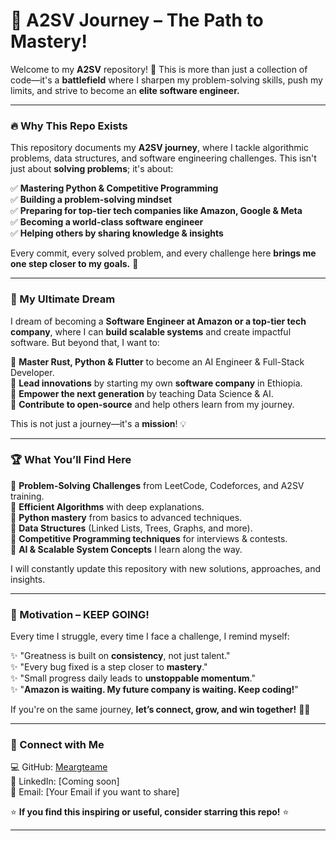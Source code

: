# 🚀 A2SV Journey – The Path to Mastery!

Welcome to my **A2SV** repository! 🎯 This is more than just a collection of code—it's a **battlefield** where I sharpen my problem-solving skills, push my limits, and strive to become an **elite software engineer.**

---

### 🔥 Why This Repo Exists

This repository documents my **A2SV journey**, where I tackle algorithmic problems, data structures, and software engineering challenges. This isn't just about **solving problems**; it's about:

✅ **Mastering Python & Competitive Programming**  
✅ **Building a problem-solving mindset**  
✅ **Preparing for top-tier tech companies like Amazon, Google & Meta**  
✅ **Becoming a world-class software engineer**  
✅ **Helping others by sharing knowledge & insights**

Every commit, every solved problem, and every challenge here **brings me one step closer to my goals.** 🚀

---

### 🎯 My Ultimate Dream

I dream of becoming a **Software Engineer at Amazon or a top-tier tech company**, where I can **build scalable systems** and create impactful software. But beyond that, I want to:

🔹 **Master Rust, Python & Flutter** to become an AI Engineer & Full-Stack Developer.  
🔹 **Lead innovations** by starting my own **software company** in Ethiopia.  
🔹 **Empower the next generation** by teaching Data Science & AI.  
🔹 **Contribute to open-source** and help others learn from my journey.

This is not just a journey—it's a **mission**! 💡

---

### 🏆 What You’ll Find Here

📌 **Problem-Solving Challenges** from LeetCode, Codeforces, and A2SV training.  
📌 **Efficient Algorithms** with deep explanations.  
📌 **Python mastery** from basics to advanced techniques.  
📌 **Data Structures** (Linked Lists, Trees, Graphs, and more).  
📌 **Competitive Programming techniques** for interviews & contests.  
📌 **AI & Scalable System Concepts** I learn along the way.

I will constantly update this repository with new solutions, approaches, and insights.

---

### 💪 Motivation – KEEP GOING!

Every time I struggle, every time I face a challenge, I remind myself:

✨ "Greatness is built on **consistency**, not just talent."  
✨ "Every bug fixed is a step closer to **mastery**."  
✨ "Small progress daily leads to **unstoppable momentum**."  
✨ "**Amazon is waiting. My future company is waiting. Keep coding!**"

If you're on the same journey, **let’s connect, grow, and win together!** 🚀🔥

---

### 📌 Connect with Me

💻 GitHub: [Meargteame](https://github.com/Meargteame)  
📢 LinkedIn: [Coming soon]  
📧 Email: [Your Email if you want to share]

⭐ **If you find this inspiring or useful, consider starring this repo!** ⭐

---
